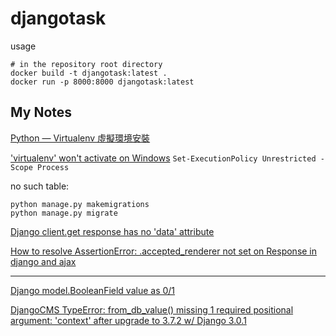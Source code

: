 # djangotask

usage

```shell
# in the repository root directory
docker build -t djangotask:latest .
docker run -p 8000:8000 djangotask:latest
```

## My Notes

[Python — Virtualenv 虛擬環境安裝](https://medium.com/python4u/python-virtualenv%E8%99%9B%E6%93%AC%E7%92%B0%E5%A2%83%E5%AE%89%E8%A3%9D-9d6be2d45db9)

['virtualenv' won't activate on Windows](https://stackoverflow.com/questions/18713086/virtualenv-wont-activate-on-windows)
`Set-ExecutionPolicy Unrestricted -Scope Process`

no such table:

```shell
python manage.py makemigrations
python manage.py migrate
```

[Django client.get response has no 'data' attribute](https://stackoverflow.com/questions/63060849/django-client-get-response-has-no-data-attribute)

[How to resolve AssertionError: .accepted_renderer not set on Response in django and ajax](https://stackoverflow.com/questions/55416471/how-to-resolve-assertionerror-accepted-renderer-not-set-on-response-in-django)

---

[Django model.BooleanField value as 0/1](https://stackoverflow.com/questions/33021461/django-model-booleanfield-value-as-0-1)

[DjangoCMS TypeError: from_db_value() missing 1 required positional argument: 'context' after upgrade to 3.7.2 w/ Django 3.0.1](https://stackoverflow.com/questions/61451710/djangocms-typeerror-from-db-value-missing-1-required-positional-argument-co)
